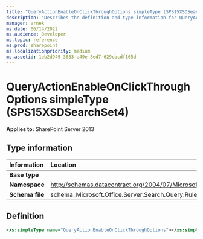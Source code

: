 ```yaml
---
title: "QueryActionEnableOnClickThroughOptions simpleType (SPS15XSDSearchSet4)"
description: "Describes the definition and type information for QueryActionEnableOnClickThroughOptions simpleType (SPS15XSDSearchSet4)."
manager: arnek
ms.date: 06/14/2022
ms.audience: Developer
ms.topic: reference
ms.prod: sharepoint
ms.localizationpriority: medium
ms.assetid: 1eb2d949-3633-a49e-8ed7-629cbcdf165d
---
```


# QueryActionEnableOnClickThroughOptions simpleType (SPS15XSDSearchSet4)

 
  
 **Applies to:** SharePoint Server 2013
  
## Type information

| Information | Location |
|:-----|:-----|
|**Base type**||
|**Namespace**|http://schemas.datacontract.org/2004/07/Microsoft.Office.Server.Search.Query.Rules|
|**Schema file**|schema_Microsoft.Office.Server.Search.Query.Rules.xsd|
   
## Definition

```XML
<xs:simpleType name="QueryActionEnableOnClickThroughOptions"></xs:simpleType>

```


